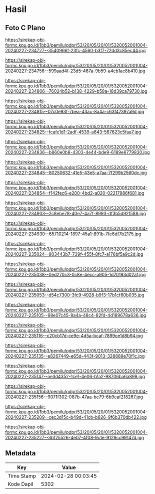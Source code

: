 # Hasil

## Foto C Plano

https://sirekap-obj-formc.kpu.go.id/1bb3/pemilu/pdpr/53/20/05/20/01/5320052001004-20240227-234727--3540966f-23fc-4560-b3f7-72dd3c85ec44.jpg

https://sirekap-obj-formc.kpu.go.id/1bb3/pemilu/pdpr/53/20/05/20/01/5320052001004-20240227-234756--599aad4f-23d5-467a-9b59-a4cb1ac8b410.jpg

https://sirekap-obj-formc.kpu.go.id/1bb3/pemilu/pdpr/53/20/05/20/01/5320052001004-20240227-234806--76024b52-b138-4229-b58a-18d39ca79730.jpg

https://sirekap-obj-formc.kpu.go.id/1bb3/pemilu/pdpr/53/20/05/20/01/5320052001004-20240227-234815--07c0e93f-7bea-43ac-8a4a-c63f47397a9d.jpg

https://sirekap-obj-formc.kpu.go.id/1bb3/pemilu/pdpr/53/20/05/20/01/5320052001004-20240227-234825--fcafe1d1-2adf-4539-a643-567623c5faa7.jpg

https://sirekap-obj-formc.kpu.go.id/1bb3/pemilu/pdpr/53/20/05/20/01/5320052001004-20240227-234836--b860e0b8-4303-4e44-bde9-6189e6779830.jpg

https://sirekap-obj-formc.kpu.go.id/1bb3/pemilu/pdpr/53/20/05/20/01/5320052001004-20240227-234845--80250632-41e5-43e5-a7aa-7f299b2560dc.jpg

https://sirekap-obj-formc.kpu.go.id/1bb3/pemilu/pdpr/53/20/05/20/01/5320052001004-20240227-234854--f142fec6-e200-4bd2-a020-02217986f681.jpg

https://sirekap-obj-formc.kpu.go.id/1bb3/pemilu/pdpr/53/20/05/20/01/5320052001004-20240227-234903--2c8ebe78-40e7-4a7f-8993-df3b5d92f588.jpg

https://sirekap-obj-formc.kpu.go.id/1bb3/pemilu/pdpr/53/20/05/20/01/5320052001004-20240227-234930--65710214-1897-45a1-891b-7fe6df7b2175.jpg

https://sirekap-obj-formc.kpu.go.id/1bb3/pemilu/pdpr/53/20/05/20/01/5320052001004-20240227-235024--903443b7-739f-455f-8fc7-a176bf5a9c2d.jpg

https://sirekap-obj-formc.kpu.go.id/1bb3/pemilu/pdpr/53/20/05/20/01/5320052001004-20240227-235038--0ed270c3-0c8e-4ecc-a905-1d70193d02af.jpg

https://sirekap-obj-formc.kpu.go.id/1bb3/pemilu/pdpr/53/20/05/20/01/5320052001004-20240227-235053--d54c7300-3fc9-4928-b9f3-17b1cf60b035.jpg

https://sirekap-obj-formc.kpu.go.id/1bb3/pemilu/pdpr/53/20/05/20/01/5320052001004-20240227-235105--98e07c45-8a4a-48c4-82fd-4d189678a636.jpg

https://sirekap-obj-formc.kpu.go.id/1bb3/pemilu/pdpr/53/20/05/20/01/5320052001004-20240227-235116--c20cb17d-ce9e-4d5a-bcaf-7899ce1d8b94.jpg

https://sirekap-obj-formc.kpu.go.id/1bb3/pemilu/pdpr/53/20/05/20/01/5320052001004-20240227-235135--e8267449-e65d-443f-9013-328889e70f1c.jpg

https://sirekap-obj-formc.kpu.go.id/1bb3/pemilu/pdpr/53/20/05/20/01/5320052001004-20240227-235147--ae3d4352-1ce1-4e06-b1a2-98706ba6a899.jpg

https://sirekap-obj-formc.kpu.go.id/1bb3/pemilu/pdpr/53/20/05/20/01/5320052001004-20240227-235156--9071f302-087b-47aa-bc79-6b9eaf218267.jpg

https://sirekap-obj-formc.kpu.go.id/1bb3/pemilu/pdpr/53/20/05/20/01/5320052001004-20240227-235209--cec3d15c-b49d-41cb-b826-9f6b370db422.jpg

https://sirekap-obj-formc.kpu.go.id/1bb3/pemilu/pdpr/53/20/05/20/01/5320052001004-20240227-235227--3b125526-4e07-4f08-9c1e-9129cc99147d.jpg


## Metadata

| Key        | Value               |
| ---------- | ------------------- |
| Time Stamp | 2024-02-28 00:03:45 |
| Kode Dapil | 5302                |



